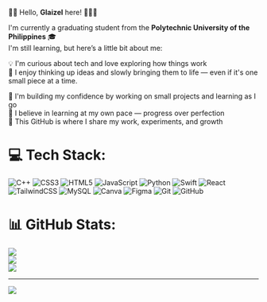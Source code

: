 👋🏼 Hello, **Glaizel** here! 👩🏼‍💻

I'm currently a graduating student from the **Polytechnic University of the Philippines** 🎓  
I'm still learning, but here’s a little bit about me:

💡 I'm curious about tech and love exploring how things work  
🧠 I enjoy thinking up ideas and slowly bringing them to life — even if it's one small piece at a time.

🔧 I'm building my confidence by working on small projects and learning as I go  
🌱 I believe in learning at my own pace — progress over perfection  
📁 This GitHub is where I share my work, experiments, and growth


# 💻 Tech Stack:
![C++](https://img.shields.io/badge/c++-%2300599C.svg?style=for-the-badge&logo=c%2B%2B&logoColor=white) ![CSS3](https://img.shields.io/badge/css3-%231572B6.svg?style=for-the-badge&logo=css3&logoColor=white) ![HTML5](https://img.shields.io/badge/html5-%23E34F26.svg?style=for-the-badge&logo=html5&logoColor=white) ![JavaScript](https://img.shields.io/badge/javascript-%23323330.svg?style=for-the-badge&logo=javascript&logoColor=%23F7DF1E) ![Python](https://img.shields.io/badge/python-3670A0?style=for-the-badge&logo=python&logoColor=ffdd54) ![Swift](https://img.shields.io/badge/swift-F54A2A?style=for-the-badge&logo=swift&logoColor=white) ![React](https://img.shields.io/badge/react-%2320232a.svg?style=for-the-badge&logo=react&logoColor=%2361DAFB) ![TailwindCSS](https://img.shields.io/badge/tailwindcss-%2338B2AC.svg?style=for-the-badge&logo=tailwind-css&logoColor=white) ![MySQL](https://img.shields.io/badge/mysql-4479A1.svg?style=for-the-badge&logo=mysql&logoColor=white) ![Canva](https://img.shields.io/badge/Canva-%2300C4CC.svg?style=for-the-badge&logo=Canva&logoColor=white) ![Figma](https://img.shields.io/badge/figma-%23F24E1E.svg?style=for-the-badge&logo=figma&logoColor=white) ![Git](https://img.shields.io/badge/git-%23F05033.svg?style=for-the-badge&logo=git&logoColor=white) ![GitHub](https://img.shields.io/badge/github-%23121011.svg?style=for-the-badge&logo=github&logoColor=white)
# 📊 GitHub Stats:
![](https://github-readme-stats.vercel.app/api?username=glaizelbelanio&theme=merko&hide_border=false&include_all_commits=false&count_private=false)<br/>
![](https://nirzak-streak-stats.vercel.app/?user=glaizelbelanio&theme=merko&hide_border=false)<br/>
![](https://github-readme-stats.vercel.app/api/top-langs/?username=glaizelbelanio&theme=merko&hide_border=false&include_all_commits=false&count_private=false&layout=compact)

---
[![](https://visitcount.itsvg.in/api?id=glaizelbelanio&icon=0&color=0)](https://visitcount.itsvg.in)

<!-- Proudly created with GPRM ( https://gprm.itsvg.in ) -->
